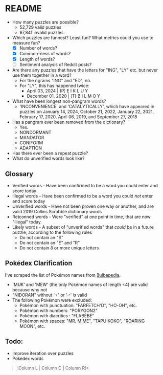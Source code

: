 # README

* How many puzzles are possible?
  * 52,729 valid puzzles
  * 97,841 invalid puzzles
* Which puzzles are funnest? Least fun? What metrics could you use to measure fun?
  - [X] Number of words?
  - [X] Common-ness of words?
  - [X] Length of words?
  - [ ] Sentiment analysis of Reddit posts?
* Are there any puzzles that have the letters for "ING", "LY" etc. but never use them together in a word?
  * For the ngrams "ING" and "ED", no.
  * For "LY", this has happened twice:
    * April 03, 2024 | (P) E I K L U Y
    * December 01, 2020 | (T) B I L M O Y
* What have been longest non-pangram words?
  * 'INCONVENIENCE' and 'CATALYTICALLY', which have appeared in puzzles on January 14, 2024, October 21, 2022, 
January 22, 2021, February 17, 2020, April 06, 2019, and September 27, 2018
* Has a pangram ever been removed from the dictionary?
  * Yes.
  * NONDORMANT
  * MANDATOR
  * CONIFORM
  * ADAPTION
* Has there ever been a repeat puzzle?
* What do unverified words look like?

## Glossary

- Verified words - Have been confirmed to be a word you could enter and score today 
- Illegal words - Have been confirmed to be a word you could *not* enter and score today
- Unverified words - Have not been proven one way or another, and are valid 2019 Collins Scrabble dictionary words
- Retconned words - Were "verified" at one point in time, that are now "illegal" today.
- Likely words - A subset of "unverified words" that *could* be in a future puzzle, according to the following rules
  - Do not contain an "S"
  - Do not contain an "E" and "R"
  - Do not contain 8 or more unique letters


## Pokédex Clarification
I've scraped the list of Pokémon names from [Bulbapedia](https://bulbapedia.bulbagarden.net/wiki/List_of_Pok%C3%A9mon_by_National_Pok%C3%A9dex_number).
* 'MUK' and 'MEW' (the only Pokémon names of length <4) are valid because why not
* "NIDORAN" without '♀' or '♂' *is* valid
* The following Pokémon were excluded:
  * Pokémon with punctuation: "FARFETCH'D", "HO-OH", etc.
  * Pokémon with numbers: "PORYGON2"
  * Pokémon with diacritics : "FLABÉBÉ"
  * Pokémon with spaces: "MR. MIME", "TAPU KOKO", "ROARING MOON", etc.

## Todo:
- Improve iteration over puzzles
- Pokedex words

>!Column L | Column C | Column R!<
